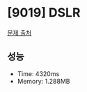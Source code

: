 # [9019] DSLR

[문제 출처](https://www.acmicpc.net/problem/9019)

## 성능

- Time: 4320ms
- Memory: 1.288MB